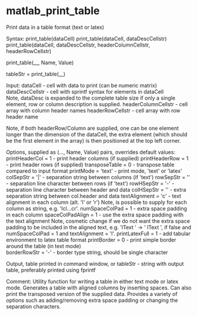 matlab_print_table
==================
Print data in a table format (text or latex)

Syntax:
print_table(dataCell)
print_table(dataCell, dataDescCellstr)
print_table(dataCell, dataDescCellstr, headerColumnCellstr, headerRowCellstr)

print_table(__, Name, Value)

tableStr = print_table(__)

Input:
dataCell             - cell with data to print (can be numeric matrix)
dataDescCellstr - cell with sprintf syntax for elements in dataCell       
   Note, dataDesc is expanded to the complete table
   size if only a single element, row or column
   description is supplied. 
headerColumnCellstr - cell array with column header names
headerRowCellstr      - cell array with row header name

Note, if both headerRow/Column are supplied, one can be one element longer
than the dimension of the dataCell, the extra element (which should be the
first element in the array) is then positioned at the top left corner.

Options, supplied as (..., Name, Value) pairs, overrides default values:
printHeaderCol = 1   - print header columns (if supplied)
printHeaderRow = 1  - print header rows (if supplied)
transposeTable = 0   - transpose table compared to input format
printMode = 'text'       - print mode, 'text' or 'latex'
colSepStr = '|'            - separation string between columns (if 'text')
rowSepStr = ''            - separation line character between rows (if 'text')
rowHSepStr = '-'        - separation line character between header and data
colHSepStr = ''           - extra separation string between col.header and data
textAlignment  = 'c'    - text alignment in each column (alt. 'l' or 'r')
  Note, is possible to supply for each column as string, e.g. 'lcl...cr'.
numSpaceColPad = 1 - extra space padding in each column 
spaceColPadAlign = 1 - use the extra space padding with the text alignment
  Note, cosmetic change if we do not want the extra space padding to be
  included in the aligned text, e.g. 'lText   ' -> ' lText  ', if false
and numSpaceColPad = 1 and textAlignment = 'l'.
printLatexFull = 1   - add tabular environment to latex table format
printBorder = 0      - print simple border around the table (in text mode)   
borderRowStr = '-' - border type string, should be single character

Output, table printed in command window, or 
tableStr  - string with output table, preferably printed using fprintf

Comment:
Utility function for writing a table in either text mode or latex mode. Generates a table with aligned columns by inserting spaces.
Can also print the transposed version of the supplied data.
Provides a variety of options such as adding/removing extra space padding
or changing the separation characters.
